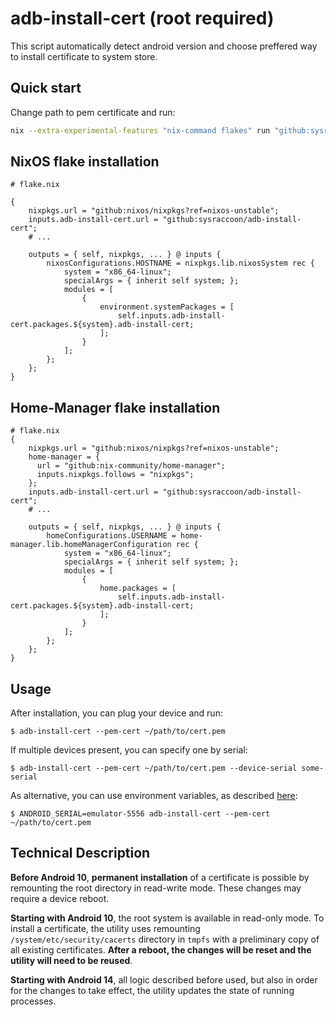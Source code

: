 # adb-install-cert (root required)

This script automatically detect android version and choose preffered way to install certificate to system store.

## Quick start

Change path to pem certificate and run:

```sh
nix --extra-experimental-features "nix-command flakes" run "github:sysraccoon/adb-install-cert" -- --pem-cert ~/path/to/cert.pem
```

## NixOS flake installation

```
# flake.nix

{
    nixpkgs.url = "github:nixos/nixpkgs?ref=nixos-unstable";
    inputs.adb-install-cert.url = "github:sysraccoon/adb-install-cert";
    # ...

    outputs = { self, nixpkgs, ... } @ inputs {
        nixosConfigurations.HOSTNAME = nixpkgs.lib.nixosSystem rec {
            system = "x86_64-linux";
            specialArgs = { inherit self system; };
            modules = [
                {
                    environment.systemPackages = [
                        self.inputs.adb-install-cert.packages.${system}.adb-install-cert;
                    ];
                }
            ];
        };
    };
}
```

## Home-Manager flake installation

```
# flake.nix
{   
    nixpkgs.url = "github:nixos/nixpkgs?ref=nixos-unstable";
    home-manager = {
      url = "github:nix-community/home-manager";
      inputs.nixpkgs.follows = "nixpkgs";
    };
    inputs.adb-install-cert.url = "github:sysraccoon/adb-install-cert";
    # ...

    outputs = { self, nixpkgs, ... } @ inputs {
        homeConfigurations.USERNAME = home-manager.lib.homeManagerConfiguration rec {
            system = "x86_64-linux";
            specialArgs = { inherit self system; };
            modules = [
                {
                    home.packages = [
                        self.inputs.adb-install-cert.packages.${system}.adb-install-cert;
                    ];
                }
            ];
        };
    };
}

```

## Usage

After installation, you can plug your device and run:

```
$ adb-install-cert --pem-cert ~/path/to/cert.pem
```

If multiple devices present, you can specify one by serial:

```
$ adb-install-cert --pem-cert ~/path/to/cert.pem --device-serial some-serial
```

As alternative, you can use environment variables, as described [here](https://github.com/openatx/adbutils?tab=readme-ov-file#environment):

```
$ ANDROID_SERIAL=emulator-5556 adb-install-cert --pem-cert ~/path/to/cert.pem
```

## Technical Description

**Before Android 10**, **permanent installation** of a certificate is possible by remounting the root directory in read-write mode. These changes may require a device reboot.

**Starting with Android 10**, the root system is available in read-only mode. To install a certificate, the utility uses remounting `/system/etc/security/cacerts` directory in `tmpfs` with a preliminary copy of all existing certificates. **After a reboot, the changes will be reset and the utility will need to be reused**.

**Starting with Android 14**, all logic described before used, but also in order for the changes to take effect, the utility updates the state of running processes.
